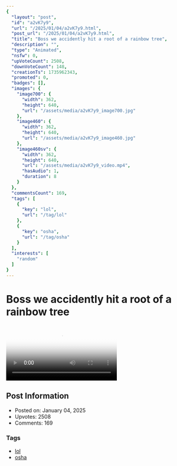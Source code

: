 ```yaml
---
{
  "layout": "post",
  "id": "a2vK7y9",
  "url": "/2025/01/04/a2vK7y9.html",
  "post_url": "/2025/01/04/a2vK7y9.html",
  "title": "Boss we accidently hit a root of a rainbow tree",
  "description": "",
  "type": "Animated",
  "nsfw": 0,
  "upVoteCount": 2508,
  "downVoteCount": 148,
  "creationTs": 1735962343,
  "promoted": 0,
  "badges": [],
  "images": {
    "image700": {
      "width": 362,
      "height": 640,
      "url": "/assets/media/a2vK7y9_image700.jpg"
    },
    "image460": {
      "width": 362,
      "height": 640,
      "url": "/assets/media/a2vK7y9_image460.jpg"
    },
    "image460sv": {
      "width": 362,
      "height": 640,
      "url": "/assets/media/a2vK7y9_video.mp4",
      "hasAudio": 1,
      "duration": 8
    }
  },
  "commentsCount": 169,
  "tags": [
    {
      "key": "lol",
      "url": "/tag/lol"
    },
    {
      "key": "osha",
      "url": "/tag/osha"
    }
  ],
  "interests": [
    "random"
  ]
}
---
```


# Boss we accidently hit a root of a rainbow tree

<video controls playsinline loop poster="/assets/media/a2vK7y9_image460.jpg">
  <source src="/assets/media/a2vK7y9_video.mp4" type="video/mp4">
  Your browser does not support the video tag.
</video>

## Post Information

- Posted on: January 04, 2025
- Upvotes: 2508
- Comments: 169

### Tags

- [lol](/tag/lol)
- [osha](/tag/osha)
